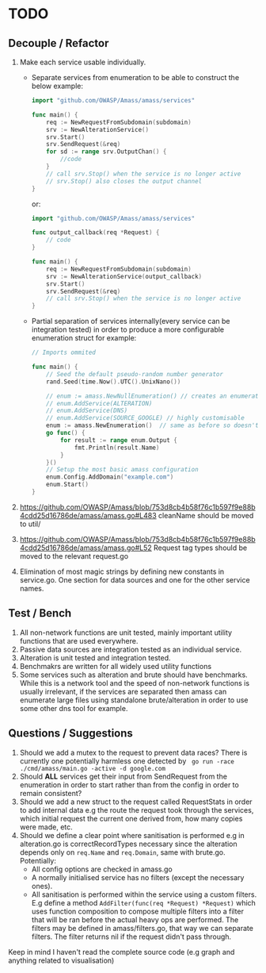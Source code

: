 TODO
====

Decouple / Refactor
--------

1. Make each service usable individually.

    * Separate services from enumeration to be able to construct the below example:

        ```go
        import "github.com/OWASP/Amass/amass/services"

        func main() {
        	req := NewRequestFromSubdomain(subdomain)
        	srv := NewAlterationService()
        	srv.Start()
        	srv.SendRequest(&req)
        	for sd := range srv.OutputChan() {
        	 	//code
        	}
        	// call srv.Stop() when the service is no longer active
        	// srv.Stop() also closes the output channel
        }
        ```

        or:

        ```go
        import "github.com/OWASP/Amass/amass/services"

        func output_callback(req *Request) {
        	// code
        }

        func main() {
        	req := NewRequestFromSubdomain(subdomain)
        	srv := NewAlterationService(output_callback)
        	srv.Start()
        	srv.SendRequest(&req)
        	// call srv.Stop() when the service is no longer active
        }
        ```

    *  Partial separation of services internally(every service can be integration tested) in order to produce a more configurable enumeration struct for example:

        ```go
        // Imports ommited

        func main() {
        	// Seed the default pseudo-random number generator
        	rand.Seed(time.Now().UTC().UnixNano())

        	// enum := amass.NewNullEnumeration() // creates an enumeration without services which does nothing on enum.Start()
        	// enum.AddService(ALTERATION)
        	// enum.AddService(DNS)
        	// enum.AddService(SOURCE_GOOGLE) // highly customisable
        	enum := amass.NewEnumeration()  // same as before so doesn't break anything
        	go func() {
        		for result := range enum.Output {
        			fmt.Println(result.Name)
        		}
        	}()
        	// Setup the most basic amass configuration
        	enum.Config.AddDomain("example.com")
        	enum.Start()
        }
        ```

3. <https://github.com/OWASP/Amass/blob/753d8cb4b58f76c1b597f9e88b4cdd25d16786de/amass/amass.go#L483> cleanName should be moved to util/

4. <https://github.com/OWASP/Amass/blob/753d8cb4b58f76c1b597f9e88b4cdd25d16786de/amass/amass.go#L52> Request tag types should be moved to the relevant request.go

5. Elimination of most magic strings by defining new constants in service.go. One section for data sources and one for the other service names.

Test / Bench
------------

1. All non-network functions are unit tested, mainly important utility functions that are used everywhere.
2. Passive data sources are integration tested as an individual service.
3. Alteration is unit tested and integration tested.
4. Benchmakrs are written for all widely used utility functions
5. Some services such as alteration and brute should have benchmarks. While this is a network tool and the speed of non-network functions is usually irrelevant, if the services are separated then amass can enumerate large files using standalone brute/alteration in order to use some other dns tool for example.

Questions / Suggestions
------------

1. Should we add a mutex to the request to prevent data races? There is currently one potentially harmless one detected by ` go run -race ./cmd/amass/main.go -active -d google.com`
2. Should **ALL** services get their input from SendRequest from the enumeration in order to start rather than from the config in order to remain consistent?
3. Should we add a new struct to the request called RequestStats in order to add internal data e.g the route the request took through the services, which initial request the current one derived from, how many copies were made, etc.
4. Should we define a clear point where sanitisation is performed e.g in alteration.go is correctRecordTypes necessary since the alteration depends only on `req.Name` and `req.Domain`, same with brute.go. Potentially:
    * All config options are checked in amass.go
    * A normally initialised service has no filters (except the necessary ones).
    * All sanitisation is performed within the service using a custom filters. E.g define a method `AddFilter(func(req *Request) *Request)` which uses function composition to compose multiple filters into a filter that will be ran
        before the actual heavy ops are performed. The filters may be defined in amass/filters.go, that way we can separate filters. The filter returns nil if the request didn't pass through.

Keep in mind I haven't read the complete source code (e.g graph and anything related to visualisation)
